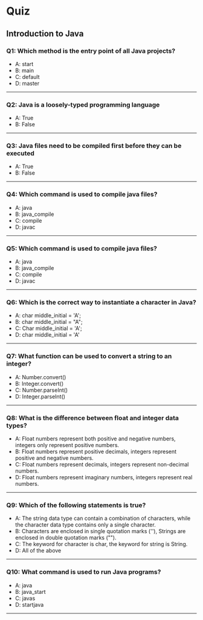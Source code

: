 # Quiz

## Introduction to Java

### Q1: Which method is the entry point of all Java projects?
- A: start
- B: main
- C: default
- D: master
---

### Q2: Java is a loosely-typed programming language
- A: True
- B: False
---

### Q3: Java files need to be compiled first before they can be executed
- A: True
- B: False
---

### Q4: Which command is used to compile java files?
- A: java
- B: java_compile
- C: compile
- D: javac
---

### Q5: Which command is used to compile java files?
- A: java
- B: java_compile
- C: compile
- D: javac
---

### Q6: Which is the correct way to instantiate a character in Java?
- A: char middle_initial = 'A';
- B: char middle_initial = "A";
- C: Char middle_initial = 'A';
- D: char middle_initial = 'A'
---

### Q7: What function can be used to convert a string to an integer?
- A: Number.convert()
- B: Integer.convert()
- C: Number.parseInt()
- D: Integer.parseInt()
---

### Q8: What is the difference between float and integer data types?
- A: Float numbers represent both positive and negative numbers, integers only represent positive numbers.
- B: Float numbers represent positive decimals, integers represent positive and negative numbers.
- C: Float numbers represent decimals, integers represent non-decimal numbers.
- D: Float numbers represent imaginary numbers, integers represent real numbers.
---

### Q9: Which of the following statements is true?
- A: The string data type can contain a combination of characters, while the character data type contains only a single character.
- B: Characters are enclosed in single quotation marks (''), Strings are enclosed in double quotation marks ("").
- C: The keyword for character is char, the keyword for string is String.
- D: All of the above
---

### Q10: What command is used to run Java programs?
- A: java
- B: java_start
- C: javas
- D: startjava
---

